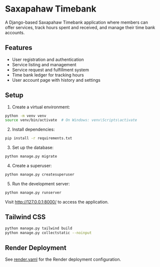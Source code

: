 # Saxapahaw Timebank

A Django-based Saxapahaw Timebank application where members can offer services, track hours spent and received, and
manage their time bank accounts.

## Features

- User registration and authentication
- Service listing and management
- Service request and fulfillment system
- Time bank ledger for tracking hours
- User account page with history and settings

## Setup

1. Create a virtual environment:

```bash
python -m venv venv
source venv/bin/activate  # On Windows: venv\Scripts\activate
```

2. Install dependencies:

```bash
pip install -r requirements.txt
```

3. Set up the database:

```bash
python manage.py migrate
```

4. Create a superuser:

```bash
python manage.py createsuperuser
```

5. Run the development server:

```bash
python manage.py runserver
```

Visit http://127.0.0.1:8000/ to access the application.

## Tailwind CSS

```bash
python manage.py tailwind build
python manage.py collectstatic --noinput
```

## Render Deployment

See [render.yaml](render.yaml) for the Render deployment configuration.
